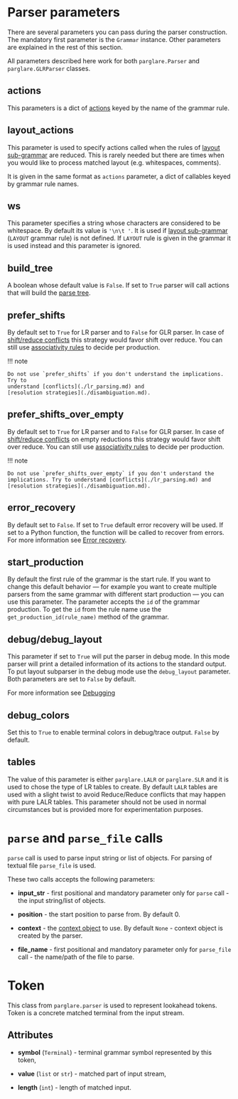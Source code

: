 # Parser parameters

There are several parameters you can pass during the parser construction. The
mandatory first parameter is the `Grammar` instance. Other parameters are
explained in the rest of this section.

All parameters described here work for both `parglare.Parser` and
`parglare.GLRParser` classes.


## actions

This parameters is a dict of [actions](./actions.md) keyed by the name of the
grammar rule.

## layout_actions

This parameter is used to specify actions called when the rules
of
[layout sub-grammar](./grammar_language.md#handling-whitespaces-and-comments-in-your-language) are
reduced. This is rarely needed but there are times when you would like to
process matched layout (e.g. whitespaces, comments).

It is given in the same format as `actions` parameter, a dict of callables keyed
by grammar rule names.

## ws

This parameter specifies a string whose characters are considered to be
whitespace. By default its value is `'\n\t '`. It is used
if
[layout sub-grammar](./grammar_language.md#handling-whitespaces-and-comments-in-your-language) (`LAYOUT`
grammar rule) is not defined. If `LAYOUT` rule is given in the grammar it is
used instead and this parameter is ignored.

## build_tree

A boolean whose default value is `False`. If set to `True` parser will call
actions that will build the [parse tree](./parse_trees.md).

## prefer_shifts

By default set to `True` for LR parser and to `False` for GLR parser. In case
of [shift/reduce conflicts](./lr_parsing.md) this strategy would favor shift
over reduce. You can still
use [associativity rules](./disambiguation.md#associativity) to decide per
production.

!!! note

    Do not use `prefer_shifts` if you don't understand the implications. Try to
    understand [conflicts](./lr_parsing.md) and
    [resolution strategies](./disambiguation.md).


## prefer_shifts_over_empty

By default set to `True` for LR parser and to `False` for GLR parser. In case
of [shift/reduce conflicts](./lr_parsing.md) on empty reductions this strategy
would favor shift over reduce. You can still
use [associativity rules](./disambiguation.md#associativity) to decide per
production.

!!! note

    Do not use `prefer_shifts_over_empty` if you don't understand the
    implications. Try to understand [conflicts](./lr_parsing.md) and
    [resolution strategies](./disambiguation.md).


## error_recovery

By default set to `False`. If set to `True` default error recovery will be used.
If set to a Python function, the function will be called to recover from errors.
For more information see [Error recovery](./handling_errors.md#error-recovery).

## start_production

By default the first rule of the grammar is the start rule. If you want to
change this default behavior — for example you want to create multiple parsers
from the same grammar with different start production — you can use this
parameter. The parameter accepts the `id` of the grammar production. To get the
`id` from the rule name use the `get_production_id(rule_name)` method of the
grammar.


## debug/debug_layout

This parameter if set to `True` will put the parser in debug mode. In this mode
parser will print a detailed information of its actions to the standard output.
To put layout subparser in the debug mode use the `debug_layout` parameter. Both
parameters are set to `False` by default.

For more information see [Debugging](./debugging.md)


## debug_colors

Set this to `True` to enable terminal colors in debug/trace output. `False` by
default.

## tables

The value of this parameter is either `parglare.LALR` or `parglare.SLR` and it
is used to chose the type of LR tables to create. By default `LALR` tables are
used with a slight twist to avoid Reduce/Reduce conflicts that may happen with
pure LALR tables. This parameter should not be used in normal circumstances but
is provided more for experimentation purposes.


# `parse` and `parse_file` calls

`parse` call is used to parse input string or list of objects. For parsing of
textual file `parse_file` is used.

These two calls accepts the following parameters:

- **input_str** - first positional and mandatory parameter only for `parse` call -
  the input string/list of objects.

- **position** - the start position to parse from. By default 0.

- **context** - the [context object](./actions.md#the-context-object) to use. By
  default `None` - context object is created by the parser.

- **file_name** - first positional and mandatory parameter only for `parse_file`
  call - the name/path of the file to parse.


# Token

This class from `parglare.parser` is used to represent lookahead tokens. Token
is a concrete matched terminal from the input stream.

## Attributes

- **symbol** (`Terminal`) - terminal grammar symbol represented by this token,

- **value** (`list` or `str`) - matched part of input stream,

- **length** (`int`) - length of matched input.
